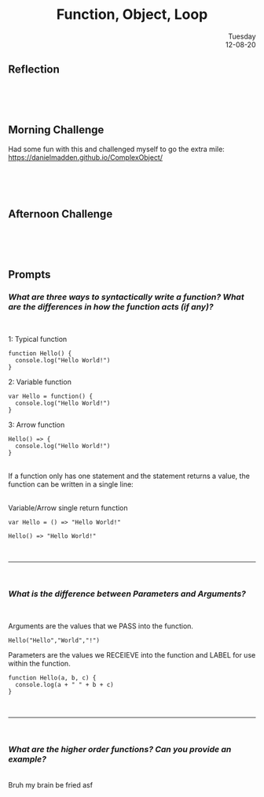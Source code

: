 <h1 style="text-align:center" >Function, Object, Loop</h1>

<div style="text-align: right">Tuesday<br/>12-08-20</div>

<h2>Reflection</h2> 

<br/><br/><br/>

<h2>Morning Challenge</h2> 

Had some fun with this and challenged myself to go the extra mile:
https://danielmadden.github.io/ComplexObject/

<br/><br/><br/>

<h2>Afternoon Challenge</h2> 

<br/><br/><br/>

<h2>Prompts</h2> 

### *What are three ways to syntactically write a function? What are the differences in how the function acts (if any)?*
<br/>

1: Typical function

    function Hello() {
      console.log("Hello World!")
    }

2: Variable function

    var Hello = function() {
      console.log("Hello World!")
    }

3: Arrow function

    Hello() => {
      console.log("Hello World!")
    }
<br/>
If a function only has one statement and the statement returns a value, the function can be written in a single line:
<br/><br/>

Variable/Arrow single return function

    var Hello = () => "Hello World!"

    Hello() => "Hello World!"
<br/><hr/><br/>

### *What is the difference between Parameters and Arguments?*
<br/>

Arguments are the values that we PASS into the function. 

    Hello("Hello","World","!")

Parameters are the values we RECEIEVE into the function and LABEL for use within the function.

    function Hello(a, b, c) {
      console.log(a + " " + b + c)
    }
<br/><hr/><br/>

### *What are the higher order functions? Can you provide an example?*
<br/>
Bruh my brain be fried asf